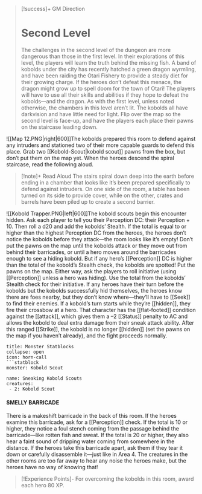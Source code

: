 >[!success]+ GM Direction 
> # Second Level 
> The challenges in the second level of the dungeon are more dangerous than those in the first level. In their explorations of this level, the players will learn the truth behind the missing fish. A band of kobolds under the city has recently hatched a green dragon wyrmling, and have been raiding the Otari Fishery to provide a steady diet for their growing charge. If the heroes don’t defeat this menace, the dragon might grow up to spell doom for the town of Otari! The players will have to use all their skills and abilities if they hope to defeat the kobolds—and the dragon. As with the first level, unless noted otherwise, the chambers in this level aren’t lit. The kobolds all have darkvision and have little need for light. Flip over the map so the second level is face-up, and have the players each place their pawns on the staircase leading down.

![[Map 12.PNG|right|600]]The kobolds prepared this room to defend against any intruders and stationed two of their more capable guards to defend this place. Grab two [[Kobold-Scout|kobold scout]] pawns from the box, but don’t put them on the map yet. When the heroes descend the spiral staircase, read the following aloud.
> [!note]+ Read Aloud
>The stairs spiral down deep into the earth before ending in a chamber that looks like it’s been prepared specifically to defend against intruders. On one side of the room, a table has been turned on its side to provide cover, while on the other, crates and barrels have been piled up to create a second barrier.

![[Kobold Trapper.PNG|left|600]]The kobold scouts begin this encounter hidden. Ask each player to tell you their Perception DC: their Perception + 10. Then roll a d20 and add the kobolds’ Stealth. If the total is equal to or higher than the highest Perception DC from the heroes, the heroes don’t notice the kobolds before they attack—the room looks like it’s empty! Don’t put the pawns on the map until the kobolds attack or they move out from behind their barricades, or until a hero moves around the barricades enough to see a hiding kobold. But if any hero’s [[Perception]] DC is higher than the total of the kobold’s Stealth check, the kobolds are spotted! Put the pawns on the map. Either way, ask the players to roll initiative (using [[Perception]] unless a hero was hiding). Use the total from the kobolds’ Stealth check for their initiative. If any heroes have their turn before the kobolds but the kobolds successfully hid themselves, the heroes know there are foes nearby, but they don’t know where—they’ll have to [[Seek]] to find their enemies. If a kobold’s turn starts while they’re [[hidden]], they fire their crossbow at a hero. That character has the [[flat-footed]] condition against the [[attack]], which gives them a –2 [[Status]] penalty to AC and allows the kobold to deal extra damage from their sneak attack ability. After this ranged [[Strike]], the kobold is no longer [[hidden]] (set the pawns on the map if you haven’t already), and the fight proceeds normally.


```ad-tip
title: Monster Statblocks
collapse: open
icon: horn-call
```statblock
monster: Kobold Scout
```

















































































































































































































































































































































































































































































































































































































```encounter-table
name: Sneaking Kobold Scouts 
creatures:
 - 2: Kobold Scout 
```

#### SMELLY BARRICADE 
There is a makeshift barricade in the back of this room. If the heroes examine this barricade, ask for a [[Perception]] check. If the total is 10 or higher, they notice a foul stench coming from the passage behind the barricade—like rotten fish and sweat. If the total is 20 or higher, they also hear a faint sound of dripping water coming from somewhere in the distance. If the heroes take this barricade apart, ask them if they tear it down or carefully disassemble it—just like in Area 4. The creatures in the other rooms are too far away to hear any noise the heroes make, but the heroes have no way of knowing that!
> [!Experience Points]-
> For overcoming the kobolds in this room, award each
hero 80 XP.














































































































































































































































































































































































































































































































































































































